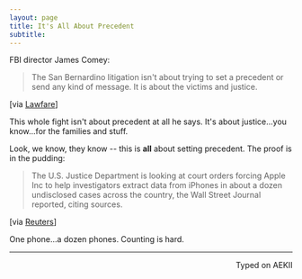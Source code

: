 ```yaml
---
layout: page
title: It's All About Precedent
subtitle:
---
```


FBI director James Comey:

> The San Bernardino litigation isn't about trying to set a precedent or send any kind of message. It is about the victims and justice.  

[via [Lawfare](https://www.lawfareblog.com/we-could-not-look-survivors-eye-if-we-did-not-follow-lead)]

This whole fight isn't about precedent at all he says. It's about justice...you know...for the families and stuff.

Look, we know, they know -- this is **all** about setting precedent. The proof is in the pudding:

> The U.S. Justice Department is looking at court orders forcing Apple Inc to help investigators extract data from iPhones in about a dozen undisclosed cases across the country, the Wall Street Journal reported, citing sources.

[via [Reuters](http://www.reuters.com/article/us-apple-encryption-idUSKCN0VW0BM)]

One phone...a dozen phones. Counting is hard.

---
<p align="right">Typed on AEKII</p>
